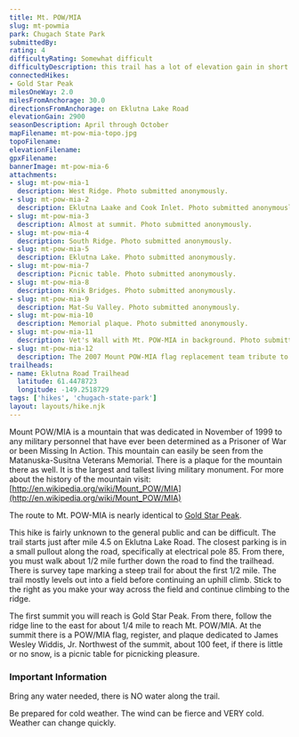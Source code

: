```yaml
---
title: Mt. POW/MIA
slug: mt-powmia
park: Chugach State Park
submittedBy: 
rating: 4
difficultyRating: Somewhat difficult
difficultyDescription: this trail has a lot of elevation gain in short periods of time. There is not much of a formal trail beyond approximately half mile, just survey tape. Once on the ridge the survey tape markers are few
connectedHikes:
- Gold Star Peak
milesOneWay: 2.0
milesFromAnchorage: 30.0
directionsFromAnchorage: on Eklutna Lake Road
elevationGain: 2900
seasonDescription: April through October
mapFilename: mt-pow-mia-topo.jpg
topoFilename: 
elevationFilename: 
gpxFilename: 
bannerImage: mt-pow-mia-6
attachments:
- slug: mt-pow-mia-1
  description: West Ridge. Photo submitted anonymously.
- slug: mt-pow-mia-2
  description: Eklutna Laake and Cook Inlet. Photo submitted anonymously.
- slug: mt-pow-mia-3
  description: Almost at summit. Photo submitted anonymously.
- slug: mt-pow-mia-4
  description: South Ridge. Photo submitted anonymously.
- slug: mt-pow-mia-5
  description: Eklutna Lake. Photo submitted anonymously.
- slug: mt-pow-mia-7
  description: Picnic table. Photo submitted anonymously.
- slug: mt-pow-mia-8
  description: Knik Bridges. Photo submitted anonymously.
- slug: mt-pow-mia-9
  description: Mat-Su Valley. Photo submitted anonymously.
- slug: mt-pow-mia-10
  description: Memorial plaque. Photo submitted anonymously.
- slug: mt-pow-mia-11
  description: Vet's Wall with Mt. POW-MIA in background. Photo submitted anonymously.
- slug: mt-pow-mia-12
  description: The 2007 Mount POW-MIA flag replacement team tribute to Shane Woods, Killed in Action Aug 9, 2006, in Iraq.  Participated in the early replacement teams, and picnic table placements. Photo submitted anonymously.
trailheads:
- name: Eklutna Road Trailhead
  latitude: 61.4478723
  longitude: -149.2518729
tags: ['hikes', 'chugach-state-park']
layout: layouts/hike.njk
---
```

Mount POW/MIA is a mountain that was dedicated in November of 1999 to any military personnel that have ever been determined as a Prisoner of War or been Missing In Action. This mountain can easily be seen from the Matanuska-Susitna Veterans Memorial. There is a plaque for the mountain there as well. It is the largest and tallest living military monument. For more about the history of the mountain visit: [http://en.wikipedia.org/wiki/Mount_POW/MIA](http://en.wikipedia.org/wiki/Mount_POW/MIA)

The route to Mt. POW-MIA is nearly identical to [Gold Star Peak](./gold-star-peak).

This hike is fairly unknown to the general public and can be difficult. The trail starts just after mile 4.5 on Eklutna Lake Road. The closest parking is in a small pullout along the road, specifically at electrical pole 85. From there, you must walk about 1/2 mile further down the road to find the trailhead. There is survey tape marking a steep trail for about the first 1/2 mile. The trail mostly levels out into a field before continuing an uphill climb. Stick to the right as you make your way across the field and continue climbing to the ridge. 

The first summit you will reach is Gold Star Peak. From there, follow the ridge line to the east for about 1/4 mile to reach Mt. POW/MIA. At the summit there is a POW/MIA flag, register, and plaque dedicated to James Wesley Widdis, Jr. Northwest of the summit, about 100 feet, if there is little or no snow, is a picnic table for picnicking pleasure.

### Important Information

Bring any water needed, there is NO water along the trail.

Be prepared for cold weather. The wind can be fierce and VERY cold. Weather can change quickly.
